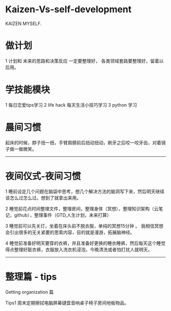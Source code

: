 # Kaizen-Vs-self-development
KAIZEN MYSELF.


# 做计划
 1 计划和 未来的思路和决策反应 一定要整理好， 各类领域套路要整理好，留着以后用。
# 学技能模块

 1 每日恋爱tips学习
 2 life hack 每天生活小技巧学习
 3 python 学习 
 
# 晨间习惯

起床的时候，脖子扭一扭，手臂肩膀前后扭动扭动，刷牙之后咬一咬牙齿，对着镜子做一做微笑。

------------------------------------------------------------

# 夜间仪式-夜间习惯

1 睡前设定几个问题在脑袋中思考，想几个解决方法的脑洞写下来，然后明天继续该怎么过怎么过。想到了就拿出来用。

2 睡觉前花点时间整理文件，整理房间，整理身体（冥想），整理知识架构（云笔记，github），整理事件（GTD,人生计划，未来打算）

3 睡觉前可以先关灯，坐着在床头前不脱衣服，单纯的冥想15分钟 。 
 我相信冥想会引出很多的无关紧要的思索内容，目的就是漫游，拓展脑神经。
 
4 睡觉前准备好明天要穿的衣裤，并且准备好更换的睡衣睡裤，然后每天这个睡觉得点整理好脏衣裤，衣服放入洗衣机浸泡，今晚清洗或者怕打扰人就明天。
 
----------------------------------------------------------------

# 整理篇 - tips

Getting organization 篇

Tips1  周末定期擦拭电脑屏幕键盘音响桌子椅子房间地板物品。


